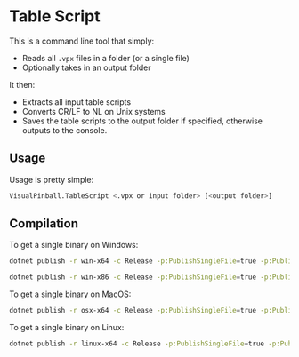 # Table Script

This is a command line tool that simply:

- Reads all `.vpx` files in a folder (or a single file)
- Optionally takes in an output folder

It then:

- Extracts all input table scripts
- Converts CR/LF to NL on Unix systems 
- Saves the table scripts to the output folder if specified, otherwise outputs to the console.

## Usage

Usage is pretty simple:

```bash
VisualPinball.TableScript <.vpx or input folder> [<output folder>]
```

## Compilation

To get a single binary on Windows:

```bash
dotnet publish -r win-x64 -c Release -p:PublishSingleFile=true -p:PublishTrimmed=true
```

```bash
dotnet publish -r win-x86 -c Release -p:PublishSingleFile=true -p:PublishTrimmed=true
```

To get a single binary on MacOS:

```bash
dotnet publish -r osx-x64 -c Release -p:PublishSingleFile=true -p:PublishTrimmed=true
```

To get a single binary on Linux:

```bash
dotnet publish -r linux-x64 -c Release -p:PublishSingleFile=true -p:PublishTrimmed=true
```
